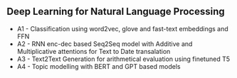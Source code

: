 ## Deep Learning for Natural Language Processing

* A1 - Classification using word2vec, glove and fast-text embeddings and FFN
* A2 - RNN enc-dec based Seq2Seq model with Additive and Multiplicative attentions for Text to Date transalation  
* A3 - Text2Text Generation for arithmetical evaluation using finetuned T5
* A4 - Topic modelling with BERT and GPT based models